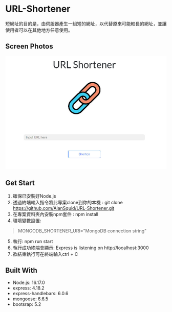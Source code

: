 # URL-Shortener
短網址的目的是，由伺服器產生一組短的網址，以代替原來可能較長的網址，並讓使用者可以在其他地方任意使用。

## Screen Photos
![index](./public/images/index.jpg)

## Get Start
1. 確保已安裝好Node.js
2. 透過終端輸入指令將此專案clone到你的本機 : git clone https://github.com/AlanSquid/URL-Shortener.git
3. 在專案資料夾內安裝npm套件 : npm install
4. 環境變數設置: 
> MONGODB_SHORTENER_URI="MongoDB connection string"
5. 執行: npm run start
6. 執行成功終端會顯示: Express is listening on http://localhost:3000
7. 欲結束執行可在終端輸入ctrl + C

## Built With
- Node.js: 16.17.0
- express: 4.18.2
- express-handlebars: 6.0.6
- mongoose: 6.6.5
- bootsrap: 5.2